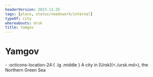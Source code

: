 ```yaml
---
headerVersion: 2023.11.25
tags: [place, status/needswork/internal]
typeOf: city
whereabouts: Ursk
title: Yamgov
---
```

# Yamgov
<div class="grid cards ext-narrow-margin ext-one-column" markdown>
-    :octicons-location-24:{ .lg .middle } A city in [Ursk](<./ursk.md>), the Northern Green Sea  
</div>




